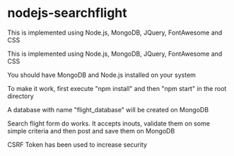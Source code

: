 # nodejs-searchflight
This is implemented using Node.js, MongoDB, JQuery, FontAwesome and CSS

This is implemented using Node.js, MongoDB, JQuery, FontAwesome and CSS

You should have MongoDB and Node.js installed on your system

To make it work, first execute "npm install" and then "npm start" in the root directory

A database with name "flight_database" will be created on MongoDB

Search flight form do works. It accepts inouts, validate them on some simple criteria and then post and save them on MongoDB

CSRF Token has been used to increase security
